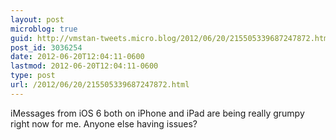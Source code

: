 ```yaml
---
layout: post
microblog: true
guid: http://vmstan-tweets.micro.blog/2012/06/20/215505339687247872.html
post_id: 3036254
date: 2012-06-20T12:04:11-0600
lastmod: 2012-06-20T12:04:11-0600
type: post
url: /2012/06/20/215505339687247872.html
---
```

iMessages from iOS 6 both on iPhone and iPad are being really grumpy right now for me. Anyone else having issues?
